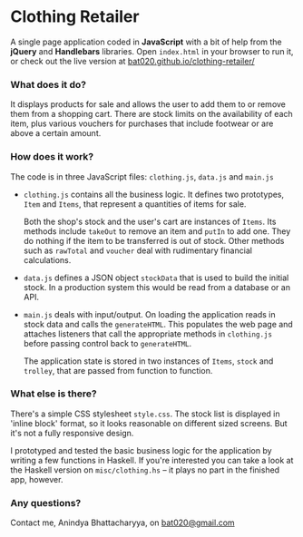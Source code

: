 # Clothing Retailer

A single page application coded in **JavaScript** with a bit of help from the
**jQuery** and **Handlebars** libraries. Open `index.html` in your browser to
run it, or check out the live version at [bat020.github.io/clothing-retailer/](http://bat020.github.io/clothing-retailer/)

### What does it do?

It displays products for sale and allows the user to add them to or remove them
from a shopping cart. There are stock limits on the availability of each item,
plus various vouchers for purchases that include footwear or are above a certain
amount.

### How does it work?

The code is in three JavaScript files: `clothing.js`, `data.js` and `main.js`

* `clothing.js` contains all the business logic. It defines two prototypes,
  `Item` and `Items`, that represent a quantities of items for sale.

  Both the shop's stock and the user's cart are instances of `Items`. Its
  methods include `takeOut` to remove an item and `putIn` to add one. They do
  nothing if the item to be transferred is out of stock. Other methods such
  as `rawTotal` and `voucher` deal with rudimentary financial calculations.

* `data.js` defines a JSON object `stockData` that is used to build the initial
  stock. In a production system this would be read from a database or an API.

* `main.js` deals with input/output. On loading the application reads in stock
  data and calls the `generateHTML`. This populates the web page and attaches
  listeners that call the appropriate methods in `clothing.js` before passing
  control back to `generateHTML`.

  The application state is stored in two instances of `Items`, `stock` and
  `trolley`, that are passed from function to function.

### What else is there?

There's a simple CSS stylesheet `style.css`. The stock list is displayed in
'inline block' format, so it looks reasonable on different sized screens. But
it's not a fully responsive design.

I prototyped and tested the basic business logic for the application by writing
a few functions in Haskell. If you're interested you can take a look at the
Haskell version on `misc/clothing.hs` – it plays no part in the finished app,
however.

### Any questions?

Contact me, Anindya Bhattacharyya, on [bat020@gmail.com](bat020@gmail.com)
